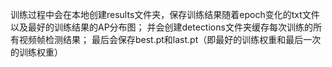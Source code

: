训练过程中会在本地创建results文件夹，保存训练结果随着epoch变化的txt文件以及最好的训练结果的AP分布图；
并会创建detections文件夹缓存每次训练的所有视频帧检测结果；
最后会保存best.pt和last.pt（即最好的训练权重和最后一次的训练权重）